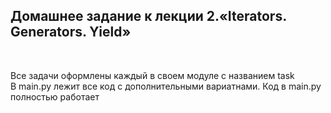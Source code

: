 ## Домашнее задание к лекции 2.«Iterators. Generators. Yield»
<br>



<p>Все задачи оформлены каждый в своем модуле с названием task
<br>
В main.py лежит все код с дополнительными вариатнами. Код в main.py полностью работает 
</p>